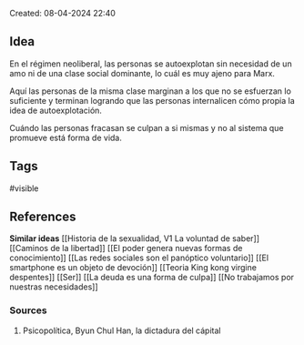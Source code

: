 Created: 08-04-2024 22:40

## <span class="pink"> **Idea** </span>
En el régimen neoliberal, las personas se autoexplotan sin necesidad de un amo ni de una clase social dominante, lo cuál es muy ajeno para Marx.

Aquí las personas de la misma clase marginan a los que no se esfuerzan lo suficiente y terminan logrando que las personas internalicen cómo propia la idea de autoexplotación.

Cuándo las personas fracasan se culpan a si mismas y no al sistema que promueve está forma de vida.

## <span class="orange"> **Tags**</span>
<span class="tag"> #visible</span> 

## <span class="green"> **References**</span>
<span class="blue"> **Similar ideas** </span>
[[Historia de la sexualidad, V1 La voluntad de saber]]
[[Caminos de la libertad]]
[[El poder genera nuevas formas de conocimiento]]
[[Las redes sociales son el panóptico voluntario]]
[[El smartphone es un objeto de devoción]]
[[Teoria King kong virgine despentes]]
[[Ser]]
[[La deuda es una forma de culpa]]
[[No trabajamos por nuestras necesidades]]
### <span class="purple"> **Sources**</span>
1. Psicopolítica, Byun Chul Han, la dictadura del cápital